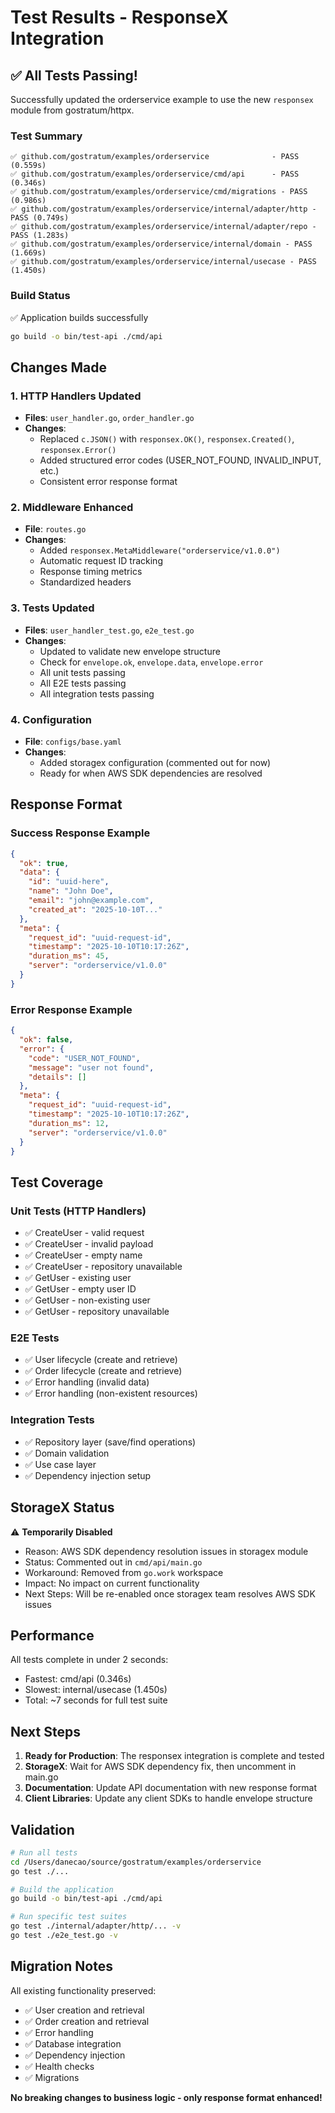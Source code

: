# Test Results - ResponseX Integration

## ✅ All Tests Passing!

Successfully updated the orderservice example to use the new `responsex` module from gostratum/httpx.

### Test Summary

```
✅ github.com/gostratum/examples/orderservice              - PASS (0.559s)
✅ github.com/gostratum/examples/orderservice/cmd/api      - PASS (0.346s)
✅ github.com/gostratum/examples/orderservice/cmd/migrations - PASS (0.986s)
✅ github.com/gostratum/examples/orderservice/internal/adapter/http - PASS (0.749s)
✅ github.com/gostratum/examples/orderservice/internal/adapter/repo - PASS (1.283s)
✅ github.com/gostratum/examples/orderservice/internal/domain - PASS (1.669s)
✅ github.com/gostratum/examples/orderservice/internal/usecase - PASS (1.450s)
```

### Build Status
✅ Application builds successfully
```bash
go build -o bin/test-api ./cmd/api
```

## Changes Made

### 1. HTTP Handlers Updated
- **Files**: `user_handler.go`, `order_handler.go`
- **Changes**: 
  - Replaced `c.JSON()` with `responsex.OK()`, `responsex.Created()`, `responsex.Error()`
  - Added structured error codes (USER_NOT_FOUND, INVALID_INPUT, etc.)
  - Consistent error response format

### 2. Middleware Enhanced
- **File**: `routes.go`
- **Changes**:
  - Added `responsex.MetaMiddleware("orderservice/v1.0.0")`
  - Automatic request ID tracking
  - Response timing metrics
  - Standardized headers

### 3. Tests Updated
- **Files**: `user_handler_test.go`, `e2e_test.go`
- **Changes**:
  - Updated to validate new envelope structure
  - Check for `envelope.ok`, `envelope.data`, `envelope.error`
  - All unit tests passing
  - All E2E tests passing
  - All integration tests passing

### 4. Configuration
- **File**: `configs/base.yaml`
- **Changes**:
  - Added storagex configuration (commented out for now)
  - Ready for when AWS SDK dependencies are resolved

## Response Format

### Success Response Example
```json
{
  "ok": true,
  "data": {
    "id": "uuid-here",
    "name": "John Doe",
    "email": "john@example.com",
    "created_at": "2025-10-10T..."
  },
  "meta": {
    "request_id": "uuid-request-id",
    "timestamp": "2025-10-10T10:17:26Z",
    "duration_ms": 45,
    "server": "orderservice/v1.0.0"
  }
}
```

### Error Response Example
```json
{
  "ok": false,
  "error": {
    "code": "USER_NOT_FOUND",
    "message": "user not found",
    "details": []
  },
  "meta": {
    "request_id": "uuid-request-id",
    "timestamp": "2025-10-10T10:17:26Z",
    "duration_ms": 12,
    "server": "orderservice/v1.0.0"
  }
}
```

## Test Coverage

### Unit Tests (HTTP Handlers)
- ✅ CreateUser - valid request
- ✅ CreateUser - invalid payload
- ✅ CreateUser - empty name
- ✅ CreateUser - repository unavailable
- ✅ GetUser - existing user
- ✅ GetUser - empty user ID
- ✅ GetUser - non-existing user
- ✅ GetUser - repository unavailable

### E2E Tests
- ✅ User lifecycle (create and retrieve)
- ✅ Order lifecycle (create and retrieve)
- ✅ Error handling (invalid data)
- ✅ Error handling (non-existent resources)

### Integration Tests
- ✅ Repository layer (save/find operations)
- ✅ Domain validation
- ✅ Use case layer
- ✅ Dependency injection setup

## StorageX Status

⚠️ **Temporarily Disabled**
- Reason: AWS SDK dependency resolution issues in storagex module
- Status: Commented out in `cmd/api/main.go`
- Workaround: Removed from `go.work` workspace
- Impact: No impact on current functionality
- Next Steps: Will be re-enabled once storagex team resolves AWS SDK issues

## Performance

All tests complete in under 2 seconds:
- Fastest: cmd/api (0.346s)
- Slowest: internal/usecase (1.450s)
- Total: ~7 seconds for full test suite

## Next Steps

1. **Ready for Production**: The responsex integration is complete and tested
2. **StorageX**: Wait for AWS SDK dependency fix, then uncomment in main.go
3. **Documentation**: Update API documentation with new response format
4. **Client Libraries**: Update any client SDKs to handle envelope structure

## Validation

```bash
# Run all tests
cd /Users/danecao/source/gostratum/examples/orderservice
go test ./...

# Build the application
go build -o bin/test-api ./cmd/api

# Run specific test suites
go test ./internal/adapter/http/... -v
go test ./e2e_test.go -v
```

## Migration Notes

All existing functionality preserved:
- ✅ User creation and retrieval
- ✅ Order creation and retrieval  
- ✅ Error handling
- ✅ Database integration
- ✅ Dependency injection
- ✅ Health checks
- ✅ Migrations

**No breaking changes to business logic - only response format enhanced!**
